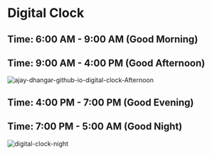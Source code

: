 # Digital Clock

## Time: 6:00 AM - 9:00 AM (Good Morning)


## Time: 9:00 AM - 4:00 PM (Good Afternoon)

![ajay-dhangar-github-io-digital-clock-Afternoon](https://user-images.githubusercontent.com/99037494/227425340-3f300350-121e-40ea-824c-aea8065115ca.png)


## Time: 4:00 PM - 7:00 PM (Good Evening)


## Time: 7:00 PM - 5:00 AM  (Good Night)

![digital-clock-night](https://user-images.githubusercontent.com/99037494/227225855-d83602b0-6ad2-4a37-a7ce-4c656dd683a2.png)


